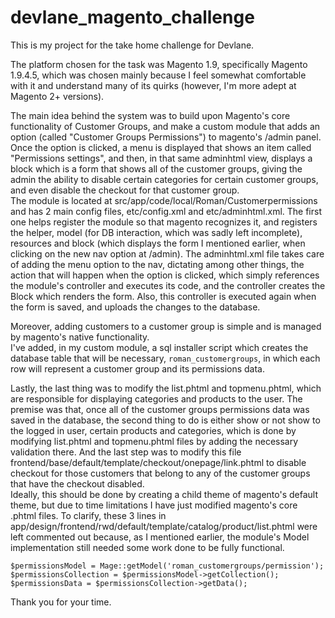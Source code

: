 # devlane_magento_challenge

This is my project for the take home challenge for Devlane.  

The platform chosen for the task was Magento 1.9, specifically Magento 1.9.4.5, which was chosen mainly because I feel somewhat comfortable with it and understand many of its quirks (however, I'm more adept at Magento 2+ versions).  

The main idea behind the system was to build upon Magento's core functionality of Customer Groups, and make a custom module that adds an option (called "Customer Groups Permissions") to magento's /admin panel.  
Once the option is clicked, a menu is displayed that shows an item called "Permissions settings", and then, in that same adminhtml view, displays a block which is a form that shows all of the customer groups, giving the admin the ability to disable certain categories for certain customer groups, and even disable the checkout for that customer group.  
The module is located at src/app/code/local/Roman/Customerpermissions and has 2 main config files, etc/config.xml and etc/adminhtml.xml. The first one helps register the module so that magento recognizes it, and registers the helper, model (for DB interaction, which was sadly left incomplete), resources and block (which displays the form I mentioned earlier, when clicking on the new nav option at /admin). The adminhtml.xml file takes care of adding the menu option to the nav, dictating among other things, the action that will happen when the option is clicked, which simply references the module's controller and executes its code, and the controller creates the Block which renders the form. Also, this controller is executed again when the form is saved, and uploads the changes to the database.

Moreover, adding customers to a customer group is simple and is managed by magento's native functionality.  
I've added, in my custom module, a sql installer script which creates the database table that will be necessary, `roman_customergroups`, in which each row will represent a customer group and its permissions data.  

Lastly, the last thing was to modify the list.phtml and topmenu.phtml, which are responsible for displaying categories and products to the user. The premise was that, once all of the customer groups permissions data was saved in the database, the second thing to do is either show or not show to the logged in user, certain products and categories, which is done by modifying list.phtml and topmenu.phtml files by adding the necessary validation there. And the last step was to modify this file frontend/base/default/template/checkout/onepage/link.phtml to disable checkout for those customers that belong to any of the customer groups that have the checkout disabled.  
Ideally, this should be done by creating a child theme of magento's default theme, but due to time limitations I have just modified magento's core .phtml files. To clarify, these 3 lines in app/design/frontend/rwd/default/template/catalog/product/list.phtml were left commented out because, as I mentioned earlier, the module's Model implementation still needed some work done to be fully functional.
```
$permissionsModel = Mage::getModel('roman_customergroups/permission');
$permissionsCollection = $permissionsModel->getCollection();
$permissionsData = $permissionsCollection->getData();
```

Thank you for your time.

